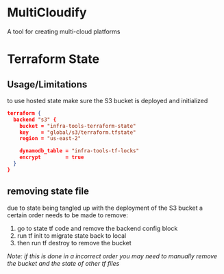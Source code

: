 # MultiCloudify
A tool for creating multi-cloud platforms


# Terraform State

## Usage/Limitations
to use hosted state make sure the S3 bucket is deployed and initialized
```json
terraform {
  backend "s3" {
    bucket = "infra-tools-terraform-state"
    key    = "global/s3/terraform.tfstate"
    region = "us-east-2"

    dynamodb_table = "infra-tools-tf-locks"
    encrypt        = true
  }
}
```

## removing state file
due to state being tangled up with the deployment of the S3 bucket a certain order needs to be made to remove:
1. go to state tf code and remove the backend config block
2. run tf init to migrate state back to local
3. then run tf destroy to remove the bucket

_Note: if this is done in a incorrect order you may need to manually remove the bucket and the state of other tf files_